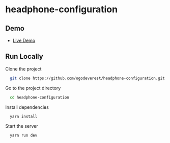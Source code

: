 # headphone-configuration


## Demo

 - [Live Demo](https://ogodeverest.github.io/headphone-configuration/)



## Run Locally

Clone the project

```bash
  git clone https://github.com/ogodeverest/headphone-configuration.git
```

Go to the project directory

```bash
  cd headphone-configuration
```

Install dependencies

```bash
  yarn install
```

Start the server

```bash
  yarn run dev
```



